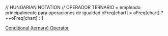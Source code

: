 // HUNGARIAN NOTATION
// OPERADOR TERNARIO = empleado principalmente para operaciones de igualdad
oFreq[chart] = oFreq[chart] ? ++oFreq[chart] :  1


[Conditional (ternary) Operator](https://developer.mozilla.org/en/docs/Web/JavaScript/Reference/Operators/Conditional_Operator) 